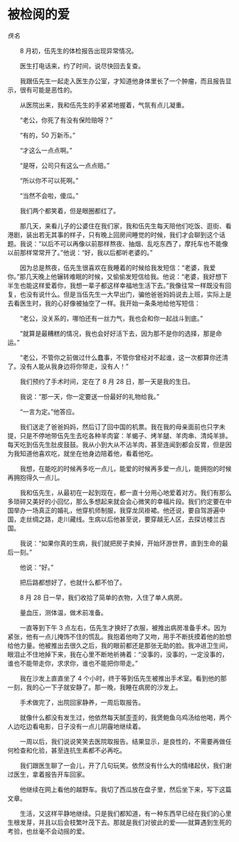 # 被检阅的爱

*佚名*

　　8 月初，伍先生的体检报告出现异常情况。

　　医生打电话来，约了时间，说尽快回去复查。

　　我跟伍先生一起走入医生办公室，才知道他身体里长了一个肿瘤，而且报告显示，很有可能是恶性的。

　　从医院出来，我和伍先生的手紧紧地握着，气氛有点儿凝重。

　　“老公，你死了有没有保险赔呀？”

　　“有的，50 万新币。”

　　“才这么一点点啊。”

　　“是呀，公司只有这么一点点赔。”

　　“所以你不可以死啊。”

　　“当然不会啦，傻瓜。”

　　我们两个都笑着，但是眼圈都红了。

　　那几天，来看儿子的公婆住在我们家，我和伍先生每天陪他们吃饭、逛街、看港剧，装出若无其事的样子，只有晚上回房间睡觉的时候，我们才会聊到这个话题。我说：“以后不可以再像以前那样熬夜、抽烟、乱吃东西了，摩托车也不能像以前那样常常开了。”他说：“好，我以后都听老婆的。”

　　因为总是熬夜，伍先生很喜欢在我睡着的时候给我发短信：“老婆，我爱你。”那几天晚上他辗转难眠的时候，又偷偷发短信给我。他说：“老婆，我好想下半生也能这样爱着你，我想一辈子都这样幸福地生活下去。”我像往常一样既没有回复，也没有说什么。但是当伍先生一大早出门，骗他爸爸妈妈说去上班，实际上是去看医生时，我的心好像被抽空了一样。我开始一条条地给他写短信：

　　“老公，没关系的，哪怕还有一丝力气，我也会和你一起战斗到底。”

　　“就算是最糟糕的情况，我也会好好活下去，因为那不是你的选择，那是命运。”

　　“老公，不管你之前做过什么蠢事，不管你曾经对不起谁，这一次都算你还清了。没有人能从我身边将你带走，没有人！”

　　我们预约了手术时间，定在了 8 月 28 日，那一天是我的生日。

　　我说：“那一天，你一定要送一份最好的礼物给我。”

　　“一言为定。”他答应。

　　我们送走了爸爸妈妈，然后订了回中国的机票。我在我的母亲面前也只字未提，只是不停地带伍先生去吃各种羊肉宴：羊蝎子、烤羊腿、羊肉串、清炖羊排。每天吃到伍先生肚皮鼓鼓。我从小到大从不沾羊肉，甚至连闻到都会反胃，但是因为我知道他喜欢吃，就坐在他身边陪着他，看着他吃。

　　我想，在能吃的时候再多吃一点儿，能爱的时候再多爱一点儿，能拥抱的时候再拥抱得久一点儿。

　　我和伍先生，从最初在一起到现在，都一直十分用心地爱着对方。我们有那么多琐碎又美好的小回忆，那么多想起来就会会心微笑的幸福片段。我们约定要在中国举办一场真正的婚礼，他穿机师制服，我穿龙凤褂裙。他还说，要自驾游遍中国，走丝绸之路，走川藏线。生病以后他甚至说，要穿越无人区，去探访楼兰古国。

　　我说：“如果你真的生病，我们就把房子卖掉，开始环游世界，直到生命的最后一刻。”

　　他说：“好。”

　　把后路都想好了，也就什么都不怕了。

　　8 月 28 日一早，我们收拾了简单的衣物，入住了单人病房。

　　量血压，测体温，做术前准备。

　　一直等到下午 3 点左右，伍先生才换好了衣服，被推出病房准备手术。因为紧张，他有一点儿掩饰不住的慌乱。我抱着他吻了又吻，用手不断抚摸着他的脸想给他力量。他被推出去很久之后，我的眼前都还是那张无助的脸。我冲进卫生间，眼泪止不住地掉下来，我在心里不断地祈祷着：“没事的，没事的，一定没事的，谁也不能带走你，求求你，谁也不能把你带走。”

　　我在沙发上直直坐了 4 个小时，终于等到伍先生被推出手术室。看到他的那一刻，我的心一下子就安静了。那一晚，我睡在病房的沙发上。

　　手术做完了，出院回家静养，一周后取报告。

　　就像什么都没有发生过，他依然每天腻歪歪的，我煲鲍鱼乌鸡汤给他喝，两个人边吃边看电影，日子没有一点儿阴霾地继续着。

　　一周以后，我们说说笑笑去医院取报告。结果显示，是良性的，不需要再做任何检查和化验，甚至连抗生素都不必再吃。

　　我们跟医生聊了一会儿，开了几句玩笑。依然没有什么大的情绪起伏，我们谢过医生，拿着报告开车回家。

　　他继续在网上看他的越野车。我切了西瓜放在盘子里，然后坐下来，写下这篇文章。

　　生活，又这样平静地继续。只是我们都知道，有一种东西早已经在我们的心里生根发芽，并且以后会枝繁叶茂下去。那就是我们对彼此的爱——就算遇到生死的考验，也丝毫不会动摇的爱。
